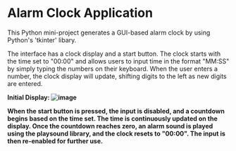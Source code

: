 <h1>Alarm Clock Application</h1>

  This Python mini-project generates a GUI-based alarm clock by using Python's 'tkinter' libary.

  The interface has a clock display and a start button. The clock starts with the time set to "00:00" and 
allows users to input time in the format "MM:SS" by simply typing the numbers on their keyboard. When the user 
enters a number, the clock display will update, shifting digits to the left as new digits are entered.

<b>Initial Display:<b>
![image](https://github.com/user-attachments/assets/c0109d22-7e32-4785-81d4-106ad9916500)

 
  When the start button is pressed, the input is disabled, and a countdown begins based on the time set. 
The time is continuously updated on the display. Once the countdown reaches zero, an alarm sound is played
using the playsound library, and the clock resets to "00:00". The input is then re-enabled for further use. 
